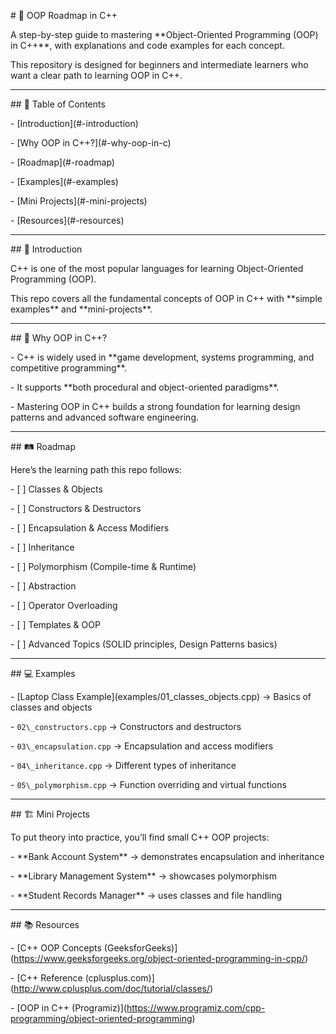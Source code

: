 \# 🚀 OOP Roadmap in C++



A step-by-step guide to mastering \*\*Object-Oriented Programming (OOP) in C++\*\*, with explanations and code examples for each concept.  

This repository is designed for beginners and intermediate learners who want a clear path to learning OOP in C++.



---



\## 📑 Table of Contents

\- \[Introduction](#-introduction)

\- \[Why OOP in C++?](#-why-oop-in-c)

\- \[Roadmap](#-roadmap)

\- \[Examples](#-examples)

\- \[Mini Projects](#-mini-projects)

\- \[Resources](#-resources)



---



\## 🌟 Introduction

C++ is one of the most popular languages for learning Object-Oriented Programming (OOP).  

This repo covers all the fundamental concepts of OOP in C++ with \*\*simple examples\*\* and \*\*mini-projects\*\*.



---



\## 🤔 Why OOP in C++?

\- C++ is widely used in \*\*game development, systems programming, and competitive programming\*\*.  

\- It supports \*\*both procedural and object-oriented paradigms\*\*.  

\- Mastering OOP in C++ builds a strong foundation for learning design patterns and advanced software engineering.



---



\## 🛤 Roadmap

Here’s the learning path this repo follows:



\- \[ ] Classes \& Objects  

\- \[ ] Constructors \& Destructors  

\- \[ ] Encapsulation \& Access Modifiers  

\- \[ ] Inheritance  

\- \[ ] Polymorphism (Compile-time \& Runtime)  

\- \[ ] Abstraction  

\- \[ ] Operator Overloading  

\- \[ ] Templates \& OOP  

\- \[ ] Advanced Topics (SOLID principles, Design Patterns basics)



---



\## 💻 Examples



\- \[Laptop Class Example](examples/01\_classes\_objects.cpp) → Basics of classes and objects

\- `02\_constructors.cpp` → Constructors and destructors  

\- `03\_encapsulation.cpp` → Encapsulation and access modifiers  

\- `04\_inheritance.cpp` → Different types of inheritance  

\- `05\_polymorphism.cpp` → Function overriding and virtual functions  



---



\## 🏗 Mini Projects

To put theory into practice, you’ll find small C++ OOP projects:  



\- \*\*Bank Account System\*\* → demonstrates encapsulation and inheritance  

\- \*\*Library Management System\*\* → showcases polymorphism  

\- \*\*Student Records Manager\*\* → uses classes and file handling  



---



\## 📚 Resources

\- \[C++ OOP Concepts (GeeksforGeeks)](https://www.geeksforgeeks.org/object-oriented-programming-in-cpp/)  

\- \[C++ Reference (cplusplus.com)](http://www.cplusplus.com/doc/tutorial/classes/)  

\- \[OOP in C++ (Programiz)](https://www.programiz.com/cpp-programming/object-oriented-programming)  







